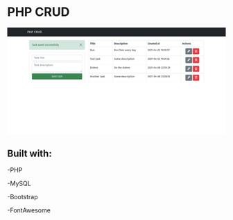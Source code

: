# PHP CRUD

![Design preview for the PHP CRUD](./img/phpcrud.png)

## Built with:

-PHP

-MySQL

-Bootstrap

-FontAwesome
